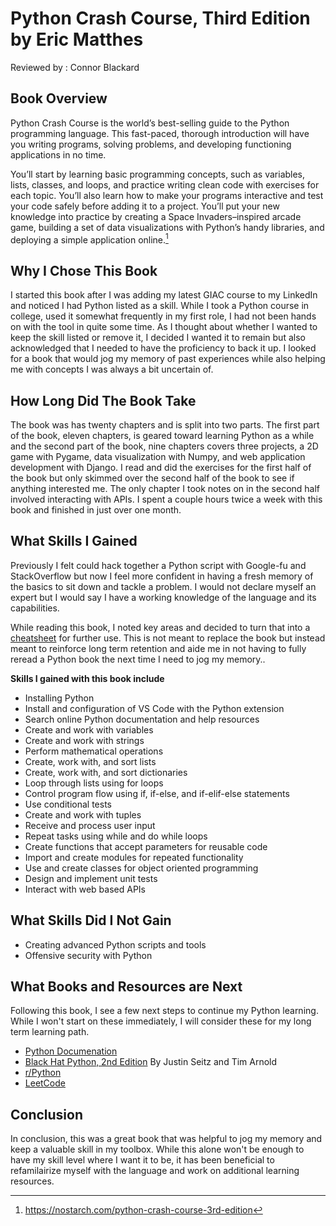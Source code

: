 # Python Crash Course, Third Edition by Eric Matthes

Reviewed by : Connor Blackard

## **Book Overview**

Python Crash Course is the world’s best-selling guide to the Python programming language. This fast-paced, thorough introduction will have you writing programs, solving problems, and developing functioning applications in no time.

You’ll start by learning basic programming concepts, such as variables, lists, classes, and loops, and practice writing clean code with exercises for each topic. You’ll also learn how to make your programs interactive and test your code safely before adding it to a project. You’ll put your new knowledge into practice by creating a Space Invaders–inspired arcade game, building a set of data visualizations with Python’s handy libraries, and deploying a simple application online.[^1]

## Why I Chose This Book
 
I started this book after I was adding my latest GIAC course to my LinkedIn and noticed I had Python listed as a skill. While I took a Python course in college, used it somewhat frequently in my first role, I had not been hands on with the tool in quite some time. As I thought about whether I wanted to keep the skill listed or remove it, I decided I wanted it to remain but also acknowledged that I needed to have the proficiency to back it up. I looked for a book that would jog my memory of past experiences while also helping me with concepts I was always a bit uncertain of.

## How Long Did The Book Take

The book was has twenty chapters and is split into two parts. The first part of the book, eleven chapters, is geared toward learning Python as a while and the second part of the book, nine chapters covers three projects, a 2D game with Pygame, data visualization with Numpy, and web application development with Django. I read and did the exercises for the first half of the book but only skimmed over the second half of the book to see if anything interested me. The only chapter I took notes on in the second half involved interacting with APIs. I spent a couple hours twice a week with this book and finished in just over one month.

## What Skills I Gained

Previously I felt could hack together a Python script with Google-fu and StackOverflow but now I feel more confident in having a fresh memory of the basics to sit down and tackle a problem. I would not declare myself an expert but I would say I have a working knowledge of the language and its capabilities.

While reading this book, I noted key areas and decided to turn that into a [cheatsheet](cheatsheet.md) for further use. This is not meant to replace the book but instead meant to reinforce long term retention and aide me in not having to fully reread a Python book the next time I need to jog my memory..

**Skills I gained with this book include**

- Installing Python
- Install and configuration of VS Code with the Python extension
- Search online Python documentation and help resources
- Create and work with variables
- Create and work with strings
- Perform mathematical operations
- Create, work with, and sort lists
- Create, work with, and sort dictionaries
- Loop through lists using for loops
- Control program flow using if, if-else, and if-elif-else statements
- Use conditional tests
- Create and work with tuples
- Receive and process user input
- Repeat tasks using while and do while loops
- Create functions that accept parameters for reusable code
- Import and create modules for repeated functionality
- Use and create classes for object oriented programming
- Design and implement unit tests
- Interact with web based APIs
  
## What Skills Did I Not Gain

- Creating advanced Python scripts and tools
- Offensive security with Python

## What Books and Resources are Next

Following this book, I see a few next steps to continue my Python learning. While I won't start on these immediately, I will consider these for my long term learning path.

- [Python Documenation](https://docs.python.org/3/)
- [Black Hat Python, 2nd Edition](https://nostarch.com/black-hat-python2E) By Justin Seitz and Tim Arnold
- [r/Python](https://www.reddit.com/r/Python/)
- [LeetCode](https://leetcode.com/)

## Conclusion

In conclusion, this was a great book that was helpful to jog my memory and keep a valuable skill in my toolbox. While this alone won't be enough to have my skill level where I want it to be, it has been beneficial to refamilairize myself with the language and work on additional learning resources.

[^1]: https://nostarch.com/python-crash-course-3rd-edition
